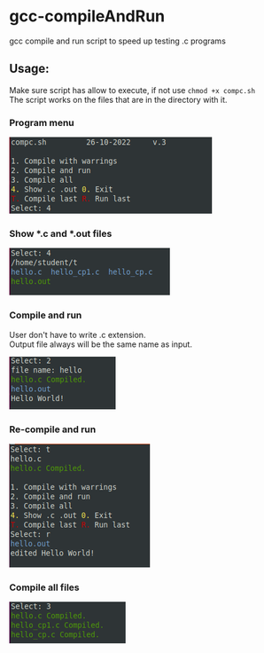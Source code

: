 # gcc-compileAndRun
 gcc compile and run script to speed up testing .c programs

## Usage:
Make sure script has allow to execute, if not use `chmod +x compc.sh` <br>
The script works on the files that are in the directory with it.

### Program menu
![My Image](images/sc5.png)

### Show *.c and *.out files
![My Image](images/sc1.png)

### Compile and run
User don't have to write .c extension. <br>
Output file always will be the same name as input.

![My Image](images/sc2.png)

### Re-compile and run
![My Image](images/sc4.png)

### Compile all files
![My Image](images/sc3.png)